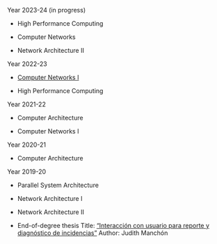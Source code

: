 Year 2023-24 (in progress)

- High Performance Computing

- Computer Networks

- Network Architecture II

Year 2022-23

- [Computer Networks I](https://dperdices.github.io/redes1-1391-2022)

- High Performance Computing

Year 2021-22

- Computer Architecture

- Computer Networks I

Year 2020-21

- Computer Architecture

Year 2019-20

- Parallel System Architecture

- Network Architecture I

- Network Architecture II

- End-of-degree thesis Title: [“Interacción con usuario para reporte y diagnóstico de incidencias”](https://repositorio.uam.es/handle/10486/693709) Author: Judith Manchón